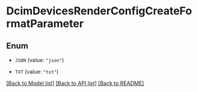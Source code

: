 # DcimDevicesRenderConfigCreateFormatParameter

## Enum


* `JSON` (value: `"json"`)

* `TXT` (value: `"txt"`)


[[Back to Model list]](../README.md#documentation-for-models) [[Back to API list]](../README.md#documentation-for-api-endpoints) [[Back to README]](../README.md)


